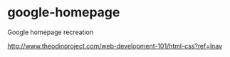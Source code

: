 # google-homepage
Google homepage recreation

http://www.theodinproject.com/web-development-101/html-css?ref=lnav
